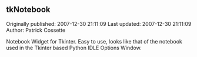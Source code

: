 ## tkNotebook

Originally published: 2007-12-30 21:11:09
Last updated: 2007-12-30 21:11:09
Author: Patrick Cossette

Notebook Widget for Tkinter. Easy to use, looks like that of the notebook used in the Tkinter based Python IDLE Options Window.
